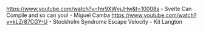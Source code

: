 https://www.youtube.com/watch?v=fnr9XWvjJHw&t=10008s - Svelte Can Compile and so can you! - Miguel Camba
https://www.youtube.com/watch?v=kLZr87CGY-U - Stockholm Syndrome Escape Velocity - Kit Langton
